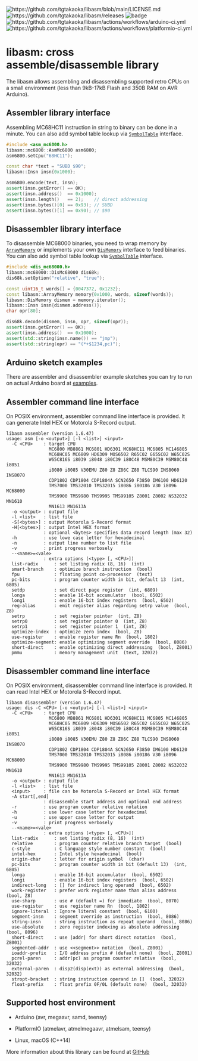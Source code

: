 ![<https://github.com/tgtakaoka/libasm/blob/main/LICENSE.md>](https://img.shields.io/badge/License-Apache%202.0-blue.svg)
![<https://github.com/tgtakaoka/libasm/releases>](https://img.shields.io/github/v/release/tgtakaoka/libasm.svg?maxAge=3600)
![badge](https://github.com/tgtakaoka/libasm/actions/workflows/ccpp.yml/badge.svg)
![<https://github.com/tgtakaoka/libasm/actions/workflows/arduino-ci.yml>](https://github.com/tgtakaoka/libasm/actions/workflows/arduino-ci.yml/badge.svg)
![<https://github.com/tgtakaoka/libasm/actions/workflows/platformio-ci.yml>](https://github.com/tgtakaoka/libasm/actions/workflows/platformio-ci.yml/badge.svg)

# libasm: cross assemble/disassemble library

The libasm allows assembling and disassembling supported retro CPUs on
a small environment (less than 9kB-17kB Flash and 350B RAM on AVR
Arduino).

## Assembler library interface

Assembling MC68HC11 instruction in string to binary can be done in a
minute. You can also add symbol table lookup via
[`SymbolTable`](https://github.com/tgtakaoka/libasm/blob/main/src/symbol_table.h)
interface.

``` C++
#include <asm_mc6800.h>
libasm::mc6800::AsmMc6800 asm6800;
asm6800.setCpu("68HC11");

const char *text = "SUBD $90";
libasm::Insn insn{0x1000};

asm6800.encode(text, insn);
assert(insn.getError() == OK);
assert(insn.address()  == 0x1000);
assert(insn.length()   == 2);    // direct addressing
assert(insn.bytes()[0] == 0x93); // SUBD
assert(insn.bytes()[1] == 0x90); // $90
```

## Disassembler library interface

To disassemble MC68000 binaries, you need to wrap memory by
[`ArrayMemory`](https://github.com/tgtakaoka/libasm/blob/main/src/array_memory.h)
or implements your own
[`DisMemory`](https://github.com/tgtakaoka/libasm/blob/main/src/dis_memory.h)
interface to feed binaries. You can also add symbol table lookup via
[`SymbolTable`](https://github.com/tgtakaoka/libasm/blob/main/src/symbol_table.h)
interface.

``` C++
#include <dis_mc68000.h>
libasm::mc68000::DisMc68000 dis68k;
dis68k.setOption("relative", "true");

const uint16_t words[] = {0047372, 0x1232};
const libasm::ArrayMemory memory{0x1000, words, sizeof(words)};
libasm::DisMemory dismem = memory.iterator();
libasm::Insn insn{dismem.address()};
char opr[80];

dis68k.decode(dismem, insn, opr, sizeof(opr));
assert(insn.getError() == OK);
assert(insn.address()  == 0x1000);
assert(std::string(insn.name()) == "jmp");
assert(std::string(opr) == "(*+$1234,pc)");
```

## Arduino sketch examples

There are assembler and disassembler example sketches you can try to
run on actual Arduino board at
[examples](https://github.com/tgtakaoka/libasm/tree/devel/examples).

## Assembler command line interface

On POSIX environment, assembler command line interface is provided.
It can generate Intel HEX or Motorola S-Record output.

    libasm assembler (version 1.6.47)
    usage: asm [-o <output>] [-l <list>] <input>
      -C <CPU>    : target CPU
                    MC6800 MB8861 MC6801 HD6301 MC68HC11 MC6805 MC146805
                    MC68HC05 MC6809 HD6309 MOS6502 R65C02 G65SC02 W65C02S
                    W65C816S i8039 i8048 i80C39 i80C48 MSM80C39 MSM80C48 i8051
                    i8080 i8085 V30EMU Z80 Z8 Z86C Z88 TLCS90 INS8060 INS8070
                    CDP1802 CDP1804 CDP1804A SCN2650 F3850 IM6100 HD6120
                    TMS7000 TMS32010 TMS32015 i8086 i80186 V30 i8096 MC68000
                    TMS9900 TMS9980 TMS9995 TMS99105 Z8001 Z8002 NS32032 MN1610
                    MN1613 MN1613A
      -o <output> : output file
      -l <list>   : list file
      -S[<bytes>] : output Motorola S-Record format
      -H[<bytes>] : output Intel HEX format
                  : optional <bytes> specifies data record length (max 32)
      -h          : use lowe case letter for hexadecimal
      -n          : output line number to list file
      -v          : print progress verbosely
      --<name>=<vale>
                  : extra options (<type> [, <CPU>])
      list-radix      : set listing radix (8, 16)  (int)
      smart-branch    : optimize branch instruction  (bool)
      fpu             : floating point co-processor  (text)
      pc-bits         : program counter width in bit, default 13  (int, 6805)
      setdp           : set direct page register  (int, 6809)
      longa           : enable 16-bit accumulator  (bool, 6502)
      longi           : enable 16-bit index registers  (bool, 6502)
      reg-alias       : emit register alias regarding setrp value  (bool, Z8)
      setrp           : set register pointer  (int, Z8)
      setrp0          : set register pointer 0  (int, Z8)
      setrp1          : set register pointer 1  (int, Z8)
      optimize-index  : optimize zero index  (bool, Z8)
      use-register    : enable register name Rn  (bool, 1802)
      optimize-segment: enable optimizing segment override  (bool, 8086)
      short-direct    : enable optimizing direct addressing  (bool, Z8001)
      pmmu            : memory management unit  (text, 32032)

## Disassembler command line interface

On POSIX environment, disassembler command line interface is provided.
It can read Intel HEX or Motorola S-Record input.

    libasm disassembler (version 1.6.47)
    usage: dis -C <CPU> [-o <output>] [-l <list>] <input>
      -C <CPU>    : target CPU
                    MC6800 MB8861 MC6801 HD6301 MC68HC11 MC6805 MC146805
                    MC68HC05 MC6809 HD6309 MOS6502 R65C02 G65SC02 W65C02S
                    W65C816S i8039 i8048 i80C39 i80C48 MSM80C39 MSM80C48 i8051
                    i8080 i8085 V30EMU Z80 Z8 Z86C Z88 TLCS90 INS8060 INS8070
                    CDP1802 CDP1804 CDP1804A SCN2650 F3850 IM6100 HD6120
                    TMS7000 TMS32010 TMS32015 i8086 i80186 V30 i8096 MC68000
                    TMS9900 TMS9980 TMS9995 TMS99105 Z8001 Z8002 NS32032 MN1610
                    MN1613 MN1613A
      -o <output> : output file
      -l <list>   : list file
      <input>     : file can be Motorola S-Record or Intel HEX format
      -A start[,end]
                  : disassemble start address and optional end address
      -r          : use program counter relative notation
      -h          : use lower case letter for hexadecimal
      -u          : use upper case letter for output
      -v          : print progress verbosely
      --<name>=<vale>
                  : extra options (<type> [, <CPU>])
      list-radix      : set listing radix (8, 16)  (int)
      relative        : program counter relative branch target  (bool)
      c-style         : C language style number constant  (bool)
      intel-hex       : Intel style hexadecimal  (bool)
      origin-char     : letter for origin symbol  (char)
      pc-bits         : program counter width in bit (default 13)  (int, 6805)
      longa           : enable 16-bit accumulator  (bool, 6502)
      longi           : enable 16-bit index registers  (bool, 6502)
      indirect-long   : [] for indirect long operand  (bool, 6502)
      work-register   : prefer work register name than alias address  (bool, Z8)
      use-sharp       : use # (default =) for immediate  (bool, 8070)
      use-register    : use register name Rn  (bool, 1802)
      ignore-literal  : Ignore literal constant  (bool, 6100)
      segment-insn    : segment override as instruction  (bool, 8086)
      string-insn     : string instruction as repeat operand  (bool, 8086)
      use-absolute    : zero register indexing as absolute addressing  (bool, 8096)
      short-direct    : use |addr| for short direct notation  (bool, Z8001)
      segmented-addr  : use <<segment>> notation  (bool, Z8001)
      ioaddr-prefix   : I/O address prefix # (default none)  (bool, Z8001)
      pcrel-paren     : addr(pc) as program counter relative  (bool, 32032)
      external-paren  : disp2(disp(ext)) as external addressing  (bool, 32032)
      stropt-bracket  : string instruction operand in []  (bool, 32032)
      float-prefix    : float prefix 0F/0L (default none)  (bool, 32032)

## Supported host environment

  - Arduino (avr, megaavr, samd, teensy)

  - PlatformIO (atmelavr, atmelmegaavr, atmelsam, teensy)

  - Linux, macOS (C++14)

<div class="note">

More information about this library can be found at
[GitHub](https://github.com/tgtakaoka/libasm)

</div>

